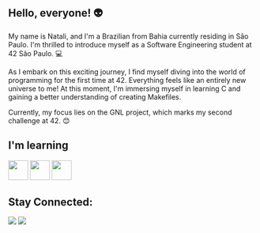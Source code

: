 ## Hello, everyone! :alien:

My name is Natali, and I'm a Brazilian from Bahia currently residing in São Paulo. I'm thrilled to introduce myself as a Software Engineering student at 42 São Paulo. 💻

As I embark on this exciting journey, I find myself diving into the world of programming for the first time at 42. Everything feels like an entirely new universe to me! At this moment, I'm immersing myself in learning C and gaining a better understanding of creating Makefiles.

Currently, my focus lies on the GNL project, which marks my second challenge at 42. :blush:



 ## I'm learning

<img loading="lazy" src="https://cdn.jsdelivr.net/gh/devicons/devicon/icons/git/git-original.svg" width="40" height="40"/> <img loading="lazy" src="https://cdn.jsdelivr.net/gh/devicons/devicon/icons/c/c-line.svg" width="40" height="40"/> <img loading="lazy" img src="https://cdn.jsdelivr.net/gh/devicons/devicon/icons/linux/linux-original.svg" width="40" height="40"/> 

## Stay Connected:

<div>
<a href="https://instagram.com/natalimrocha" target="_blank"><img loading="lazy" src="https://img.shields.io/badge/-Instagram-%23E4405F?style=for-the-badge&logo=instagram&logoColor=white" target="_blank"></a>
<a href="https://www.linkedin.com/in/natali-rocha-a8435b161/" target="_blank"><img loading="lazy" src="https://img.shields.io/badge/-LinkedIn-%230077B5?style=for-the-badge&logo=linkedin&logoColor=white" target="_blank"></a>   
</div>
